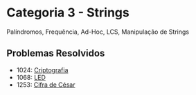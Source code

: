 # Categoria 3 - Strings
Palíndromos, Frequência, Ad-Hoc, LCS, Manipulação de Strings

## Problemas Resolvidos
- 1024: [Criptografia](https://www.beecrowd.com.br/repository/UOJ_1024.html)
- 1068: [LED](https://www.beecrowd.com.br/repository/UOJ_1068.html)
- 1253: [Cifra de César](https://www.beecrowd.com.br/repository/UOJ_1253.html)

